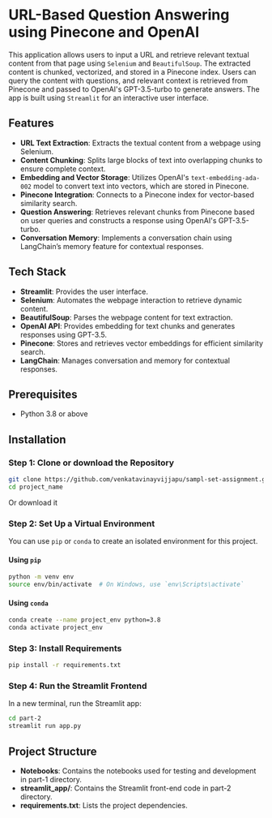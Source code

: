 # URL-Based Question Answering using Pinecone and OpenAI

This application allows users to input a URL and retrieve relevant textual content from that page using `Selenium` and `BeautifulSoup`. The extracted content is chunked, vectorized, and stored in a Pinecone index. Users can query the content with questions, and relevant context is retrieved from Pinecone and passed to OpenAI's GPT-3.5-turbo to generate answers. The app is built using `Streamlit` for an interactive user interface.

## Features

- **URL Text Extraction**: Extracts the textual content from a webpage using Selenium.
- **Content Chunking**: Splits large blocks of text into overlapping chunks to ensure complete context.
- **Embedding and Vector Storage**: Utilizes OpenAI's `text-embedding-ada-002` model to convert text into vectors, which are stored in Pinecone.
- **Pinecone Integration**: Connects to a Pinecone index for vector-based similarity search.
- **Question Answering**: Retrieves relevant chunks from Pinecone based on user queries and constructs a response using OpenAI's GPT-3.5-turbo.
- **Conversation Memory**: Implements a conversation chain using LangChain’s memory feature for contextual responses.

## Tech Stack

- **Streamlit**: Provides the user interface.
- **Selenium**: Automates the webpage interaction to retrieve dynamic content.
- **BeautifulSoup**: Parses the webpage content for text extraction.
- **OpenAI API**: Provides embedding for text chunks and generates responses using GPT-3.5.
- **Pinecone**: Stores and retrieves vector embeddings for efficient similarity search.
- **LangChain**: Manages conversation and memory for contextual responses.

## Prerequisites

- Python 3.8 or above

## Installation

### Step 1: Clone or download the Repository

```bash
git clone https://github.com/venkatavinayvijjapu/sampl-set-assignment.git
cd project_name
```

Or download it

### Step 2: Set Up a Virtual Environment

You can use `pip` or `conda` to create an isolated environment for this project.

#### Using `pip`

```bash
python -m venv env
source env/bin/activate  # On Windows, use `env\Scripts\activate`
```

#### Using `conda`

```bash
conda create --name project_env python=3.8
conda activate project_env
```

### Step 3: Install Requirements

```bash
pip install -r requirements.txt
```

### Step 4: Run the Streamlit Frontend

In a new terminal, run the Streamlit app:

```bash
cd part-2
streamlit run app.py
```

## Project Structure

- **Notebooks**: Contains the notebooks used for testing and development in part-1 directory.
- **streamlit_app/**: Contains the Streamlit front-end code in part-2 directory.
- **requirements.txt**: Lists the project dependencies.
